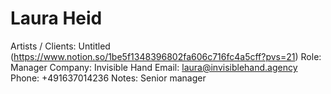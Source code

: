 # Laura Heid

Artists / Clients: Untitled (https://www.notion.so/1be5f1348396802fa606c716fc4a5cff?pvs=21)
Role: Manager
Company: Invisible Hand
Email: laura@invisiblehand.agency
Phone: +491637014236
Notes: Senior manager